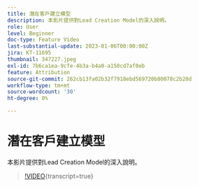 ```yaml
---
title: 潛在客戶建立模型
description: 本影片提供對Lead Creation Model的深入說明。
role: User
level: Beginner
doc-type: Feature Video
last-substantial-update: 2023-01-06T00:00:00Z
jira: KT-11695
thumbnail: 347227.jpeg
exl-id: 7b6ca1ea-9cfe-4b3a-b4a0-a150cd7af0eb
feature: Attribution
source-git-commit: 262cb13fa02b32f7918ebd569720b80078c2b28d
workflow-type: tm+mt
source-wordcount: '30'
ht-degree: 0%

---
```


# 潛在客戶建立模型

本影片提供對Lead Creation Model的深入說明。

>[!VIDEO](https://video.tv.adobe.com/v/347227/?learn=on){transcript=true}
